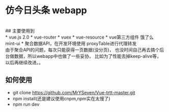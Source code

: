 # 仿今日头条 webapp
<br>
## 主要使用到
<br>
* vue.js 2.0 
* vue-router 
* vuex 
* vue-resource 
* vue第三方组件 饿了么 mint-ui 
* 聚合数据API，在开发环境使用 proxyTable进行代理转发
<br>
		由于聚合API的问题，每次只能获得一页数据(没分页)，
		也没时间自己再去搞个后台做数据，所以webapp中也做了一些妥协，
		比如为了性能去掉keep-alive等，以后再继续改进。。	
<br>

## 如何使用
* git clone https://github.com/MrYSeven/Vue-trtt-master.git
* npm install(还是建议使用cnpm,npm实在太慢了)
* npm run dev
		
		

